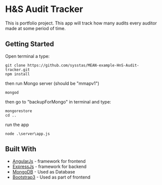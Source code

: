 # H&S Audit Tracker

This is portfolio project.
This app will track how many audits every auditor made at some period of time.

## Getting Started

Open terminal a type:
```
git clone https://github.com/sysstas/MEAN-example-HnS-Audit-tracker.git
npm install
```
then run Mongo server (should be "mmapv1")
```
mongod
```
then go to "backupForMongo" in terminal and type:
```
mongorestore
cd ..
```
run the app
```
node .\server\app.js
```

## Built With

* [AngularJs](https://www.npmjs.com/package/angular) - framework for frontend
* [ExpressJs](https://www.npmjs.com/package/express) - framework for backend
* [MongoDB](https://www.mongodb.com/) - Used as Database
* [Bootstrap3](http://getbootstrap.com/) - Used as part of frontend
